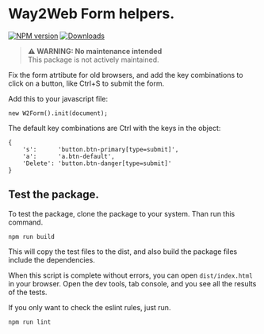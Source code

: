 # Way2Web Form helpers.

[![NPM version][npm-image]][npm-url] [![Downloads][downloads-image]][npm-stats]

> **⚠ WARNING: No maintenance intended**  
> This package is not actively maintained.

Fix the form atrtibute for old browsers, and add the key combinations to click on a button, like Ctrl+S to submit the form.

Add this to your javascript file:
```
new W2Form().init(document);
```

The default key combinations are Ctrl with the keys in the object:
```
{
    's':      'button.btn-primary[type=submit]',
    'a':      'a.btn-default',
    'Delete': 'button.btn-danger[type=submit]'
}
```


## Test the package.

To test the package, clone the package to your system.
Than run this command.

```
npm run build
```

This will copy the test files to the dist, and also build the package files include the dependencies.

When this script is complete without errors, you can open `dist/index.html` in your browser.
Open the dev tools, tab console, and you see all the results of the tests.

If you only want to check the eslint rules, just run.

```
npm run lint
```


[downloads-image]: https://img.shields.io/npm/dt/way2web-form.svg
[npm-url]: https://www.npmjs.com/package/way2web-form
[npm-image]: https://img.shields.io/npm/v/way2web-form.svg
[npm-stats]: https://npm-stat.com/charts.html?package=way2web-form

